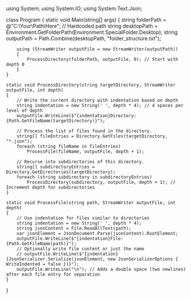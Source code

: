 using System;
using System.IO;
using System.Text.Json;

class Program
{
    static void Main(string[] args)
    {
        string folderPath = @"C:\Your\Path\Here"; // Hardcoded path
        string desktopPath = Environment.GetFolderPath(Environment.SpecialFolder.Desktop);
        string outputPath = Path.Combine(desktopPath, "folder_structure.txt");

        using (StreamWriter outputFile = new StreamWriter(outputPath))
        {
            ProcessDirectory(folderPath, outputFile, 0); // Start with depth 0
        }
    }

    static void ProcessDirectory(string targetDirectory, StreamWriter outputFile, int depth)
    {
        // Write the current directory with indentation based on depth
        string indentation = new String(' ', depth * 4); // 4 spaces per level of depth
        outputFile.WriteLine($"{indentation}Directory: {Path.GetFileName(targetDirectory)}");

        // Process the list of files found in the directory.
        string[] fileEntries = Directory.GetFiles(targetDirectory, "*.json");
        foreach (string fileName in fileEntries)
            ProcessFile(fileName, outputFile, depth + 1);

        // Recurse into subdirectories of this directory.
        string[] subdirectoryEntries = Directory.GetDirectories(targetDirectory);
        foreach (string subdirectory in subdirectoryEntries)
            ProcessDirectory(subdirectory, outputFile, depth + 1); // Increment depth for subdirectories
    }

    static void ProcessFile(string path, StreamWriter outputFile, int depth)
    {
        // Use indentation for files similar to directories
        string indentation = new String(' ', depth * 4);
        string jsonContent = File.ReadAllText(path);
        var jsonElement = JsonDocument.Parse(jsonContent).RootElement;
        outputFile.WriteLine($"{indentation}File: {Path.GetFileName(path)}");
        // Optionally write file content or just the name
        // outputFile.WriteLine($"{indentation}{JsonSerializer.Serialize(jsonElement, new JsonSerializerOptions { WriteIndented = false })}");
        outputFile.WriteLine("\n"); // Adds a double space (two newlines) after each file entry for separation
    }
}

